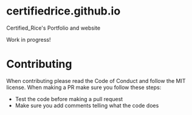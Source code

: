 ﻿# certifiedrice.github.io
Certified_Rice's Portfolio and website

Work in progress!

# Contributing
When contributing please read the Code of Conduct and follow the MIT license.
When making a PR make sure you follow these steps:
- Test the code before making a pull request
- Make sure you add comments telling what the code does
 
